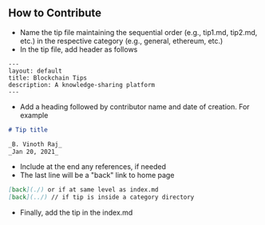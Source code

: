 ## How to Contribute

- Name the tip file maintaining the sequential order (e.g., tip1.md, tip2.md, etc.) in the respective category (e.g., general, ethereum, etc.)
- In the tip file, add header as follows
```
---
layout: default
title: Blockchain Tips
description: A knowledge-sharing platform
---
```
- Add a heading followed by contributor name and date of creation. For example
```markdown
# Tip title  

_B. Vinoth Raj_
_Jan 20, 2021_
```
- Include at the end any references, if needed
- The last line will be a "back" link to home page
```markdown
[back](./) or if at same level as index.md
[back](../) // if tip is inside a category directory
```
- Finally, add the tip in the index.md
